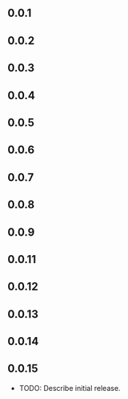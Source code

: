 ## 0.0.1

## 0.0.2

## 0.0.3
## 0.0.4
## 0.0.5
## 0.0.6
## 0.0.7
## 0.0.8
## 0.0.9
## 0.0.11
## 0.0.12
## 0.0.13
## 0.0.14
## 0.0.15




* TODO: Describe initial release.
